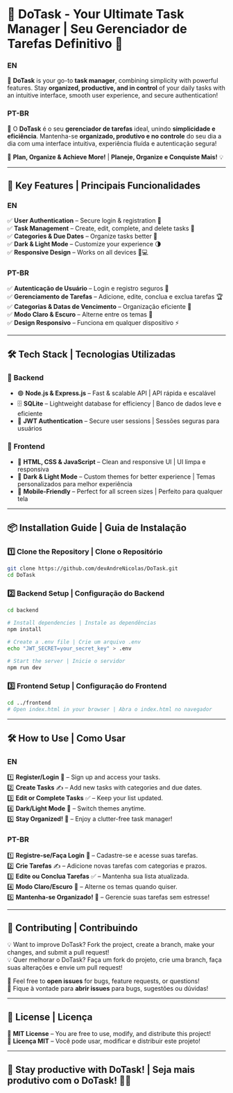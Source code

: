 # 🚀 **DoTask - Your Ultimate Task Manager** | **Seu Gerenciador de Tarefas Definitivo** 📝  

### EN 
📌 **DoTask** is your go-to **task manager**, combining simplicity with powerful features. Stay **organized, productive, and in control** of your daily tasks with an intuitive interface, smooth user experience, and secure authentication!  

### PT-BR 
📌 O **DoTask** é o seu **gerenciador de tarefas** ideal, unindo **simplicidade e eficiência**. Mantenha-se **organizado, produtivo e no controle** do seu dia a dia com uma interface intuitiva, experiência fluída e autenticação segura!  

🌟 **Plan, Organize & Achieve More!** | **Planeje, Organize e Conquiste Mais!** 💡  

---

## 🎯 **Key Features | Principais Funcionalidades**  
### EN
✅ **User Authentication** – Secure login & registration 🔑  
✅ **Task Management** – Create, edit, complete, and delete tasks 📝  
✅ **Categories & Due Dates** – Organize tasks better 📅  
✅ **Dark & Light Mode** – Customize your experience 🌗  
✅ **Responsive Design** – Works on all devices 📱💻  
### PT-BR
✅ **Autenticação de Usuário** – Login e registro seguros 🔐  
✅ **Gerenciamento de Tarefas** – Adicione, edite, conclua e exclua tarefas 🏆  
✅ **Categorias & Datas de Vencimento** – Organização eficiente 📆  
✅ **Modo Claro & Escuro** – Alterne entre os temas 🎨  
✅ **Design Responsivo** – Funciona em qualquer dispositivo ⚡  

---

## 🛠️ **Tech Stack | Tecnologias Utilizadas**  

### 🔹 **Backend**  
- 🟢 **Node.js & Express.js** – Fast & scalable API | API rápida e escalável  
- 🗄 **SQLite** – Lightweight database for efficiency | Banco de dados leve e eficiente  
- 🔐 **JWT Authentication** – Secure user sessions | Sessões seguras para usuários  

### 🔹 **Frontend**  
- 🎨 **HTML, CSS & JavaScript** – Clean and responsive UI | UI limpa e responsiva   
- 🌙 **Dark & Light Mode** – Custom themes for better experience | Temas personalizados para melhor experiência 
- 📱 **Mobile-Friendly** – Perfect for all screen sizes | Perfeito para qualquer tela

---

## 📦 **Installation Guide | Guia de Instalação**  

### **1️⃣ Clone the Repository | Clone o Repositório**  
```bash
git clone https://github.com/devAndreNicolas/DoTask.git
cd DoTask
```

### **2️⃣ Backend Setup | Configuração do Backend**  
```bash
cd backend

# Install dependencies | Instale as dependências
npm install

# Create a .env file | Crie um arquivo .env
echo "JWT_SECRET=your_secret_key" > .env

# Start the server | Inicie o servidor
npm run dev
```

### **3️⃣ Frontend Setup | Configuração do Frontend**  
```bash
cd ../frontend
# Open index.html in your browser | Abra o index.html no navegador
```

---

## 🛠 **How to Use | Como Usar**  
### EN
1️⃣ **Register/Login** 🔑 – Sign up and access your tasks.  
2️⃣ **Create Tasks** ✍️ – Add new tasks with categories and due dates.  
3️⃣ **Edit or Complete Tasks** ✅ – Keep your list updated.  
4️⃣ **Dark/Light Mode** 🌙 – Switch themes anytime.  
5️⃣ **Stay Organized!** 📌 – Enjoy a clutter-free task manager!  
### PT-BR
1️⃣ **Registre-se/Faça Login** 🔑 – Cadastre-se e acesse suas tarefas.  
2️⃣ **Crie Tarefas** ✍️ – Adicione novas tarefas com categorias e prazos.  
3️⃣ **Edite ou Conclua Tarefas** ✅ – Mantenha sua lista atualizada.  
4️⃣ **Modo Claro/Escuro** 🌙 – Alterne os temas quando quiser.  
5️⃣ **Mantenha-se Organizado!** 📌 – Gerencie suas tarefas sem estresse!  

---

## 🤝 **Contributing | Contribuindo**  

💡 Want to improve DoTask? Fork the project, create a branch, make your changes, and submit a pull request!  
💡 Quer melhorar o DoTask? Faça um fork do projeto, crie uma branch, faça suas alterações e envie um pull request!  

📩 Feel free to **open issues** for bugs, feature requests, or questions!  
📩 Fique à vontade para **abrir issues** para bugs, sugestões ou dúvidas!  

---

## 📜 **License | Licença**  

🔖 **MIT License** – You are free to use, modify, and distribute this project!  
🔖 **Licença MIT** – Você pode usar, modificar e distribuir este projeto!  

---

## 🌟 **Stay productive with DoTask! | Seja mais produtivo com o DoTask!** 🚀🔥